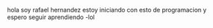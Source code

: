 hola soy rafael hernandez
estoy iniciando con esto de programacion
y espero seguir aprendiendo 
-lol